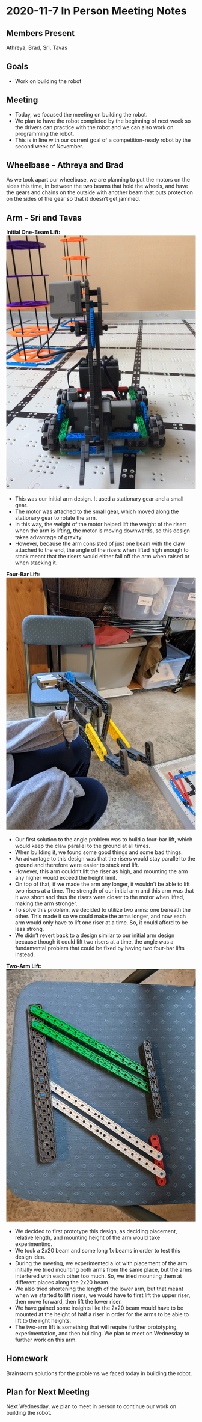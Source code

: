 # 2020-11-7 In Person Meeting Notes

## Members Present  
Athreya, Brad, Sri, Tavas

## Goals  
- Work on building the robot

## Meeting  
- Today, we focused the meeting on building the robot.
- We plan to have the robot completed by the beginning of next week so the drivers can practice with the robot and we can also work on programming the robot.
- This is in line with our current goal of a competition-ready robot by the second week of November.

## Wheelbase - Athreya and Brad

As we took apart our wheelbase, we are planning to put the motors on the sides this time, in between the two beams that hold the wheels, and have the gears and chains on the outside with another beam that puts protection on the sides of the gear so that it doesn’t get jammed.

## Arm - Sri and Tavas

**Initial One-Beam Lift:**
![One-Beam Lift](../img/2020-10-21-arm-front-Tavas.jpg)

- This was our initial arm design. It used a stationary gear and a small gear. 
- The motor was attached to the small gear, which moved along the stationary gear to rotate the arm. 
- In this way, the weight of the motor helped lift the weight of the riser: when the arm is lifting, the motor is moving downwards, so this design takes advantage of gravity.
- However, because the arm consisted of just one beam with the claw attached to the end, the angle of the risers when lifted high enough to stack meant that the risers would either fall off the arm when raised or when stacking it.

**Four-Bar Lift:**
![Four-Bar-Lift](../img/2020-11-7-four-bar.jpg)

- Our first solution to the angle problem was to build a four-bar lift, which would keep the claw parallel to the ground at all times. 
- When building it, we found some good things and some bad things. 
- An advantage to this design was that the risers would stay parallel to the ground and therefore were easier to stack and lift.
- However, this arm couldn’t lift the riser as high, and mounting the arm any higher would exceed the height limit.
- On top of that, if we made the arm any longer, it wouldn’t be able to lift two risers at a time. The strength of our initial arm and this arm was that it was short and thus the risers were closer to the motor when lifted, making the arm stronger.
- To solve this problem, we decided to utilize two arms: one beneath the other. This made it so we could make the arms longer, and now each arm would only have to lift one riser at a time. So, it could afford to be less strong.
- We didn’t revert back to a design similar to our initial arm design because though it could lift two risers at a time, the angle was a fundamental problem that could be fixed by having two four-bar lifts instead.
 
**Two-Arm Lift:**
![Two-Arm Lift](../img/2020-11-7-two-arm.jpg)

- We decided to first prototype this design, as deciding placement, relative length, and mounting height of the arm would take experimenting.
- We took a 2x20 beam and some long 1x beams in order to test this design idea.
- During the meeting, we experimented a lot with placement of the arm: initially we tried mounting both arms from the same place, but the arms interfered with each other too much. So, we tried mounting them at different places along the 2x20 beam.
- We also tried shortening the length of the lower arm, but that meant when we started to lift risers, we would have to first lift the upper riser, then move forward, then lift the lower riser.
- We have gained some insights like the 2x20 beam would have to be mounted at the height of half a riser in order for the arms to be able to lift to the right heights.
- The two-arm lift is something that will require further prototyping, experimentation, and then building. We plan to meet on Wednesday to further work on this arm.

## Homework  
Brainstorm solutions for the problems we faced today in building the robot.

## Plan for Next Meeting  
Next Wednesday, we plan to meet in person to continue our work on building the robot.

